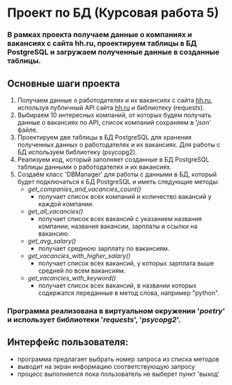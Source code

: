 # Проект по БД (Курсовая работа 5)
### В рамках проекта получаем данные о компаниях и вакансиях с сайта hh.ru, проектируем таблицы в БД PostgreSQL и загружаем полученные данные в созданные таблицы.
## Основные шаги проекта
1. Получаем данные о работодателях и их вакансиях с сайта [hh.ru](https://hh.ru/), используя публичный API сайта [hh.ru](https://api.hh.ru/) и библиотеку (requests).
2. Выбираем 10 интересных компаний, от которых будем получать данные о вакансиях по API, список компаний сохраняем в '_json_' файле. 
3. Проектируем две таблицы в БД PostgreSQL для хранения полученных данных о работодателях и их вакансиях. Для работы с БД используем библиотеку (psycopg2).
4. Реализуем код, который заполняет созданные в БД PostgreSQL таблицы данными о работодателях и их вакансиях.
5. Создаём класс 'DBManager' для работы с данными в БД, который будет подключаться к БД PostgreSQL и иметь следующие методы:
   - _get_companies_and_vacancies_count()_
     - получает список всех компаний и количество вакансий у каждой компании.
   - _get_all_vacancies()_
     - получает список всех вакансий с указанием названия компании, названия вакансии, зарплаты и ссылки на вакансию.
   - _get_avg_salary()_
     - получает среднюю зарплату по вакансиям.
   - _get_vacancies_with_higher_salary()_
     - получает список всех вакансий, у которых зарплата выше средней по всем вакансиям.
   - _get_vacancies_with_keyword()_
     - получает список всех вакансий, в названии которых содержатся переданные в метод слова, например "python".

### Программа реализована в виртуальном окружении '_poetry_' и использует библиотеки '_requests_', '_psycopg2_'.
## Интерфейс пользователя:
- программа предлагает выбрать номер запроса из списка методов
- выводит на экран информацию соответствующую запросу
- процесс выполняется пока пользователь не выберет пункт 'выход'
